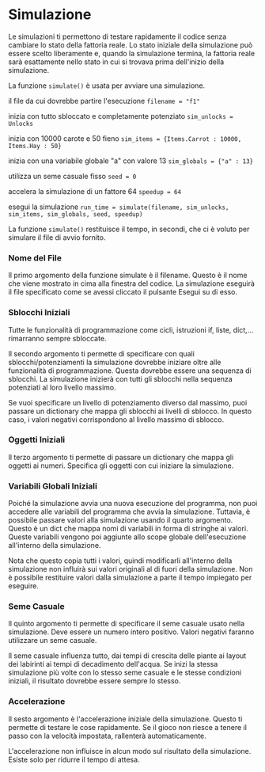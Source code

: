 # Simulazione

Le simulazioni ti permettono di testare rapidamente il codice senza cambiare lo stato della fattoria reale.
Lo stato iniziale della simulazione può essere scelto liberamente e, quando la simulazione termina, la fattoria reale sarà esattamente nello stato in cui si trovava prima dell'inizio della simulazione.

La funzione `simulate()` è usata per avviare una simulazione.

il file da cui dovrebbe partire l'esecuzione
`filename = "f1"`

inizia con tutto sbloccato e completamente potenziato
`sim_unlocks = Unlocks`

inizia con 10000 carote e 50 fieno
`sim_items = {Items.Carrot : 10000, Items.Hay : 50}`

inizia con una variabile globale "a" con valore 13
`sim_globals = {"a" : 13}`

utilizza un seme casuale fisso
`seed = 0`

accelera la simulazione di un fattore 64
`speedup = 64`

esegui la simulazione
`run_time = simulate(filename, sim_unlocks, sim_items, sim_globals, seed, speedup)`

La funzione `simulate()` restituisce il tempo, in secondi, che ci è voluto per simulare il file di avvio fornito.

### Nome del File
Il primo argomento della funzione simulate è il filename. Questo è il nome che viene mostrato in cima alla finestra del codice. La simulazione eseguirà il file specificato come se avessi cliccato il pulsante Esegui su di esso.

### Sblocchi Iniziali
Tutte le funzionalità di programmazione come cicli, istruzioni if, liste, dict,... rimarranno sempre sbloccate.

Il secondo argomento ti permette di specificare con quali sblocchi/potenziamenti la simulazione dovrebbe iniziare oltre alle funzionalità di programmazione. Questa dovrebbe essere una sequenza di sblocchi. La simulazione inizierà con tutti gli sblocchi nella sequenza potenziati al loro livello massimo.

Se vuoi specificare un livello di potenziamento diverso dal massimo, puoi passare un dictionary che mappa gli sblocchi ai livelli di sblocco. In questo caso, i valori negativi corrispondono al livello massimo di sblocco.

### Oggetti Iniziali
Il terzo argomento ti permette di passare un dictionary che mappa gli oggetti ai numeri. Specifica gli oggetti con cui iniziare la simulazione.

### Variabili Globali Iniziali
Poiché la simulazione avvia una nuova esecuzione del programma, non puoi accedere alle variabili del programma che avvia la simulazione.
Tuttavia, è possibile passare valori alla simulazione usando il quarto argomento. Questo è un dict che mappa nomi di variabili in forma di stringhe ai valori. Queste variabili vengono poi aggiunte allo scope globale dell'esecuzione all'interno della simulazione.

Nota che questo copia tutti i valori, quindi modificarli all'interno della simulazione non influirà sui valori originali al di fuori della simulazione. Non è possibile restituire valori dalla simulazione a parte il tempo impiegato per eseguire.

### Seme Casuale
Il quinto argomento ti permette di specificare il seme casuale usato nella simulazione. Deve essere un numero intero positivo. Valori negativi faranno utilizzare un seme casuale.

Il seme casuale influenza tutto, dai tempi di crescita delle piante ai layout dei labirinti ai tempi di decadimento dell'acqua. Se inizi la stessa simulazione più volte con lo stesso seme casuale e le stesse condizioni iniziali, il risultato dovrebbe essere sempre lo stesso.

### Accelerazione
Il sesto argomento è l'accelerazione iniziale della simulazione. Questo ti permette di testare le cose rapidamente. Se il gioco non riesce a tenere il passo con la velocità impostata, rallenterà automaticamente.

L'accelerazione non influisce in alcun modo sul risultato della simulazione. Esiste solo per ridurre il tempo di attesa.